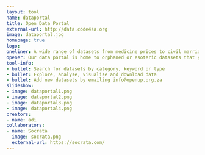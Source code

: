 ```yaml
---
layout: tool
name: dataportal
title: Open Data Portal
external-url: http://data.code4sa.org
image: dataportal.jpg
homepage: true
logo: 
oneliner: A wide range of datasets from medicine prices to civil marriages
opener: Our data portal is home to orphaned or esoteric datasets that you might find difficult to find elsewhere.
tool-info:
- bullet: Search for datasets by category, keyword or type
- bullet: Explore, analyse, visualise and download data
- bullet: Add new datasets by emailing info@openup.org.za
slideshow:
- image: dataportal1.png
- image: dataportal2.png
- image: dataportal3.png
- image: dataportal4.png
creators:
- name: adi
collaborators:
- name: Socrata
  image: socrata.png
  external-url: https://socrata.com/
---
```

